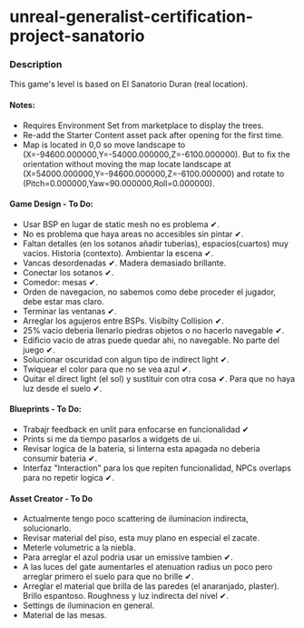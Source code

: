 # unreal-generalist-certification-project-sanatorio

### Description

This game's level is based on El Sanatorio Duran (real location).

#### Notes:

- Requires Environment Set from marketplace to display the trees.
- Re-add the Starter Content asset pack after opening for the first time.
- Map is located in 0,0 so move landscape to (X=-94600.000000,Y=-54000.000000,Z=-6100.000000). But to fix the orientation without moving the map locate landscape at (X=54000.000000,Y=-94600.000000,Z=-6100.000000) and rotate to (Pitch=0.000000,Yaw=90.000000,Roll=0.000000).

#### Game Design - To Do:

* Usar BSP en lugar de static mesh no es problema ✔.
* No es problema que haya areas no accesibles sin pintar ✔.
* Faltan detalles (en los sotanos añadir tuberias), espacios(cuartos) muy vacios. Historia (contexto). Ambientar la escena ✔.
* Vancas desordenadas ✔. Madera demasiado brillante.
* Conectar los sotanos ✔.
* Comedor: mesas ✔.
* Orden de navegacion, no sabemos como debe proceder el jugador, debe estar mas claro.
* Terminar las ventanas ✔.
* Arreglar los agujeros entre BSPs. Visibilty Collision ✔.
* 25% vacio deberia llenarlo piedras objetos o no hacerlo navegable ✔.
* Edificio vacio de atras puede quedar ahi, no navegable. No parte del juego ✔.
* Solucionar oscuridad con algun tipo de indirect light ✔.
* Twiquear el color para que no se vea azul ✔.
* Quitar el direct light (el sol) y sustituir con otra cosa ✔. Para que no haya luz desde el suelo ✔.

#### Blueprints - To Do:


* Trabajr feedback en unlit para enfocarse en funcionalidad ✔
* Prints si me da tiempo pasarlos a widgets de ui.
* Revisar logica de la bateria, si linterna esta apagada no deberia consumir bateria ✔. 
* Interfaz "Interaction" para los que repiten funcionalidad, NPCs overlaps para no repetir logica ✔.

#### Asset Creator - To Do

* Actualmente tengo poco scattering de iluminacion indirecta, solucionarlo.
* Revisar material del piso, esta muy plano en especial el zacate.
* Meterle volumetric a la niebla.
* Para arreglar el azul podria usar un emissive tambien ✔.
* A las luces del gate aumentarles el atenuation radius un poco pero arreglar primero el suelo para que no brille ✔.
* Arreglar el material que brilla de las paredes (el anaranjado, plaster). Brillo espantoso. Roughness y luz indirecta del nivel ✔.
* Settings de iluminacion en general.
* Material de las mesas.

